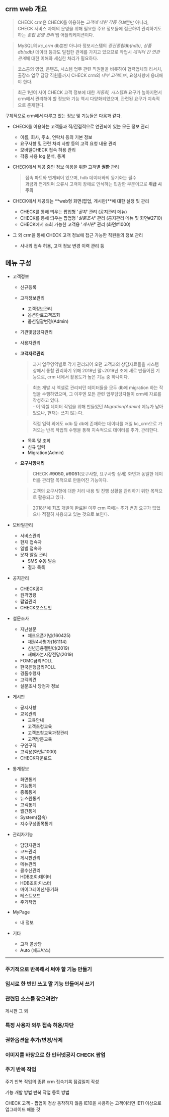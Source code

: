 ## crm web 개요

> CHECK crm은 CHECK를 이용하는 *고객에 대한 각종 정보*뿐만 아니라, CHECK 서비스 자체의 운영을 위해 필요한 주요 정보들에 접근하여 관리하기도 하는 *종합 운영 관리* 웹 어플리케이션이다.

> MySQL의 *kc_crm* db뿐만 아니라 정보시스템의 *증권종합db(hdb)*, *상품db(xdb)* 데이터 등과도 밀접한 관계를 가지고 있으므로 작업시 *데이터 간 연관 관계*에 대한 이해와 세심한 처리가 필요하다.

> 코스콤의 영업, 콘텐츠, 시스템 업무 관련 직원들을 비롯하여 협력업체의 리서치, 출장소 업무 담당 직원들까지 CHECK crm의 *내부 고객*이며, 요청사항에 응대해야 한다.

> 최근 1년여 사이 CHECK 고객 정보에 대한 *자동화, 시스템화* 요구가 높아지면서 crm에서 관리해야 할 정보와 기능 역시 다양화되었으며, 관련된 요구가 지속적으로 존재한다.

구체적으로 crm에서 다루고 있는 정보 및 기능들은 다음과 같다.

- CHECK를 이용하는 고객들과 직/간접적으로 연관되어 있는 모든 정보 관리
    - 이름, 회사, 주소, 연락처 등의 기본 정보
    - 요구사항 및 관련 처리 사항 등의 고객 요청 내용 관리
    - 모바일CHECK 접속 허용 관리
    - 각종 사용 log 분석, 통계

- CHECK에서 제공 중인 정보 이용을 위한 고객별 **권한** 관리
    > 접속 파트와 연계되어 있으며, hdb 데이터와의 동기화는 필수  
    > 과금과 연계되며 오류시 고객이 장애로 인식하는 민감한 부분이므로 **취급 시 주의**

- CHECK에서 제공되는 **web형 화면(팝업, 게시판)**에 대한 설정 및 관리
    - CHECK를 통해 띄우는 팝업형 '*공지*' 관리 (공지관리 메뉴)
    - CHECK를 통해 띄우는 팝업형 '*설문조사*' 관리 (공지관리 메뉴 및 화면#2710)
    - CHECK에서 조회 가능한 고객용 '*게시판*' 관리 (화면#1000)

- 그 외 crm을 통해 CHECK 고객 정보에 접근 가능한 직원들의 정보 관리
    - 사내외 접속 허용, 고객 정보 변경 이력 관리 등


## 메뉴 구성

- 고객정보
    - 신규등록
    - 고객정보관리
        - 고객정보관리
        - 옵션만료고객조회
        - 옵션일괄변경(Admin)
    - 기관및담당자관리
    - 사용자관리
    - **고객자료관리**
        > 과거 업무영역별로 각기 관리되어 오던 고객과의 상담자료들을 시스템 상에서 통합 관리하기 위해 2018년 말~2019년 초에 새로 만들어진 기능으로, crm 내에서 활용도가 높은 기능 중 하나이다.

        > 최초 개발 시 엑셀로 관리되던 데이터들을 모두 db에 migration 하는 작업을 수행하였으며, 그 이후엔 모든 관련 업무담당자들이 crm에 자료를 작성하고 있다.  
            - 이 엑셀 데이터 작업을 위해 만들었던 *Migration(Admin)* 메뉴가 남아있으나, 현재는 쓰지 않는다.

        > 직접 입력 외에도 xdb 등 db에 존재하는 데이터를 매일 kc_crm으로 가져오는 반복 작업의 수행을 통해 지속적으로 데이터를 추가, 관리한다.  

        - 목록 및 조회
        - 신규 입력
        - Migration(Admin)

    - **요구사항처리**
        > CHECK **#9050, #9051**(요구사항, 요구사항 상세) 화면과 동일한 데이터를 관리할 목적으로 만들어진 기능이다.  

        > 고객의 요구사항에 대한 처리 내용 및 진행 상황을 관리하기 위한 목적으로 활용되고 있다.

        > 2018년에 최초 개발이 완료된 이후 crm 쪽에는 추가 변경 요구가 없었으나 적절히 사용되고 있는 것으로 보인다.  


- 모바일관리
    - 서비스관리
    - 현재 접속자
    - 일별 접속자
    - 문자 알림 관리
        - SMS 수동 발송
        - 결과 목록

- 공지관리
    - CHECK공지
    - 원격명령
    - 팝업관리
    - CHECK포스트잇

- 설문조사
    - 지난설문
        - 체크오픈기념(160425)
        - 채권4사평가(161114)
        - 신년금융캘린더(2019)
        - 새해자본시장전망(2019)
    - FOMC금리POLL
    - 한국은행금리POLL
    - 경품수령자
    - 고객의견
    - 설문조사 당첨자 정보

- 게시판
    - 공지사항
    - 교육관리
        - 교육안내
        - 고객초청교육
        - 고객초청교육과정관리
        - 고객방문교육
    - 구인구직
    - 고객용(화면#1000)
    - CHECK다운로드

- 통계정보
    - 화면통계
    - 기능통계
    - 종목통계
    - 뉴스원통계
    - 고객통계
    - 월간통계
    - System(접속)
    - 지수구성종목통계

- 관리자기능
    - 담당자관리
    - 코드관리
    - 게시판관리
    - 메뉴관리
    - 콜수신관리
    - HDB조회:데이터
    - HDB조회:마스터
    - 마이그레이션/동기화
    - 테스트보드
    - 주기작업

- MyPage
    - 내 정보

- 기타
    - 고객 콜상담
    - Auto (체크박스)


----



### 주기적으로 반복해서 써야 할 기능 만들기

### 임시로 한 번만 쓰고 말 기능 만들어서 쓰기

### 관련된 소스를 찾으려면?
게시판
그 외

### 특정 사용자 외부 접속 허용/차단

### 권한옵션을 추가/변경/삭제

### 이미지를 바탕으로 한 인터넷공지 CHECK 팝업

### 주기 반복 작업
주기 반복 작업의 종류
crm 접속기록 점검일지 작성

기능 개발 방법
반복 작업 등록 방법




CHECK 고객 - 팝업이 정상 동작하지 않음
IE10을 사용하는 고객이라면 IE11 이상으로 업그레이드 해볼 것
